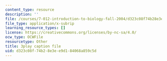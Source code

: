 ```yaml
---
content_type: resource
description: ''
file: /courses/7-012-introduction-to-biology-fall-2004/d323c08f74b28e3ee9d184068a859c5d_N2jFzZA1e14.srt
file_type: application/x-subrip
learning_resource_types: []
license: https://creativecommons.org/licenses/by-nc-sa/4.0/
ocw_type: OCWFile
resourcetype: Other
title: 3play caption file
uid: d323c08f-74b2-8e3e-e9d1-84068a859c5d
---
```

